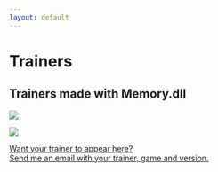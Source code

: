 ```yaml
---
layout: default
---
```


# Trainers
## Trainers made with Memory.dll

[<img src="https://steamcdn-a.akamaihd.net/steam/apps/10180/header.jpg?t=1516387772">](https://github.com/erfg12/CSharp-Game-Trainers/releases/download/1.0/MW2.SP.Trainer.zip)

[<img src="https://steamcdn-a.akamaihd.net/steam/apps/41900/header.jpg?t=1528820974">](https://github.com/erfg12/CSharp-Game-Trainers/releases/download/1.0/Bards.Tale.Trainer.zip)

<a href="mailto:newgmobile@gmail.com" target="_BLANK">Want your trainer to appear here?<br>Send me an email with your trainer, game and version.</a>
